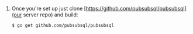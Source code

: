 1. Once you're set up just clone [https://github.com/pubsubsql/pubsubsql](our server repo) and build:

    ```shell
    $ go get github.com/pubsubsql/pubsubsql
    ```
